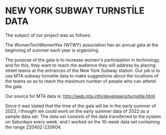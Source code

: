 # NEW YORK SUBWAY TURNSTİLE DATA

The subject of our project was as follows:

The WomenTechWomenYes (WTWY) association has an annual gala at the beginning of summer each year is organizing.

The purpose of the gala is to increase women's participation in technology, and for this, they want to reach the audience they will address by placing street teams at the entrances of the New York Subway station. Our job is to use MTA subway turnstile data to make suggestions about the locations of the teams so as to reach the maximum number of people who can attend the gala.

Our source for MTA data is: http://web.mta.info/developers/turnstile.html 

Since it was stated that the time of the gala will be in the early summer of 2023, I thought we could work on the early summer data of 2022 as a sample data set. 
The data set consists of the data transferred to the system on Saturdays every week, and I worked on the 10-week data set containing the range 220402-220604.



